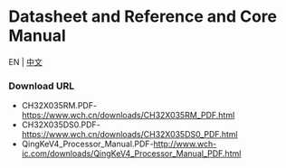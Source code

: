 # Datasheet and Reference and Core Manual

EN | [中文](README_zh.md)

### Download URL

- CH32X035RM.PDF-https://www.wch.cn/downloads/CH32X035RM_PDF.html
- CH32X035DS0.PDF-https://www.wch.cn/downloads/CH32X035DS0_PDF.html
- QingKeV4_Processor_Manual.PDF-http://www.wch-ic.com/downloads/QingKeV4_Processor_Manual_PDF.html
